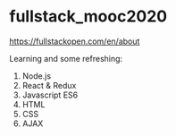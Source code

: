 # fullstack_mooc2020
https://fullstackopen.com/en/about

Learning and some refreshing:
1. Node.js
2. React & Redux
3. Javascript ES6
4. HTML
5. CSS
6. AJAX